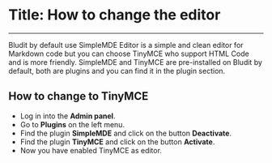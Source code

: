 # Title: How to change the editor
<!-- Position: 5 -->
<!-- Date: 2017-10-21 18:00:00 -->
---
Bludit by default use SimpleMDE Editor is a simple and clean editor for Markdown code but you can choose TinyMCE who support HTML Code and is more friendly. SimpleMDE and TinyMCE are pre-installed on Bludit by default, both are plugins and you can find it in the plugin section.

## How to change to TinyMCE
- Log in into the **Admin panel**.
- Go to **Plugins** on the left menu.
- Find the plugin **SimpleMDE** and click on the button **Deactivate**.
- Find the plugin **TinyMCE** and click on the button **Activate**.
- Now you have enabled TinyMCE as editor.